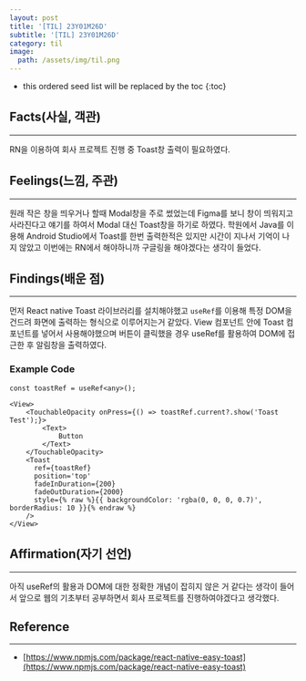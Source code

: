 ```yaml
---
layout: post
title: '[TIL] 23Y01M26D'
subtitle: '[TIL] 23Y01M26D'
category: til
image:
  path: /assets/img/til.png
---
```


<!-- prettier-ignore -->
* this ordered seed list will be replaced by the toc 
{:toc}

## Facts(사실, 객관)

---

RN을 이용하여 회사 프로젝트 진행 중 Toast창 출력이 필요하였다.

## Feelings(느낌, 주관)

---

원래 작은 창을 띄우거나 할때 Modal창을 주로 썼었는데 Figma를 보니 창이 띄워지고 사라진다고 얘기를 하여서 Modal 대신 Toast창을 하기로 하였다. 학원에서 Java를 이용해 Android Studio에서 Toast를 한번 출력한적은 있지만 시간이 지나서 기억이 나지 않았고 이번에는 RN에서 해야하니까 구글링을 해야겠다는 생각이 들었다.

## Findings(배운 점)

---

먼저 React native Toast 라이브러리를 설치해야했고 `useRef`를 이용해 특정 DOM을 건드려 화면에 출력하는 형식으로 이루어지는거 같았다. View 컴포넌트 안에 Toast 컴포넌트를 넣어서 사용해야했으며 버튼이 클릭했을 경우 useRef를 활용하여 DOM에 접근한 후 알림창을 출력하였다.

### Example Code

```
const toastRef = useRef<any>();

<View>
	<TouchableOpacity onPress={() => toastRef.current?.show('Toast Test');}>
		<Text>
			Button
		</Text>
	</TouchableOpacity>
	<Toast
	  ref={toastRef}
	  position='top'
	  fadeInDuration={200}
	  fadeOutDuration={2000}
	  style={% raw %}{{ backgroundColor: 'rgba(0, 0, 0, 0.7)', borderRadius: 10 }}{% endraw %}
	/>
</View>
```

## Affirmation(자기 선언)

---

아직 useRef의 활용과 DOM에 대한 정확한 개념이 잡히지 않은 거 같다는 생각이 들어서 앞으로 웹의 기초부터 공부하면서 회사 프로젝트를 진행하여야겠다고 생각했다.

## Reference

---

- [https://www.npmjs.com/package/react-native-easy-toast](https://www.npmjs.com/package/react-native-easy-toast)

